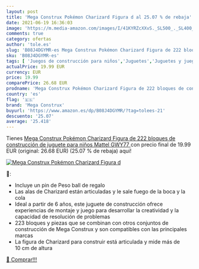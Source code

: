 ```yaml
---
layout: post
title: 'Mega Construx Pokémon Charizard Figura d al 25.07 % de rebaja'
date: 2021-06-19 16:36:03
image: 'https://m.media-amazon.com/images/I/41KYRZcXXvS._SL500_._SL400_.jpg'
comments: true
category: ofertas
author: 'tole.es'
slug: 'B08J4DGYMR-es Mega Construx Pokémon Charizard Figura de 222 bloques de...'
sku: 'B08J4DGYMR-es'
tags: [ 'Juegos de construcción para niños','Juguetes','Juguetes y juegos','construx','mattel','mega','mega construx', ]
actualPrice: 19.99 EUR
currency: EUR
price: 19.99
comparePrice: 26.68 EUR
prodname: 'Mega Construx Pokémon Charizard Figura de 222 bloques de construcción de juguete para niños  Mattel GWY77 '
country: 'es'
flag: '🇪🇸'
brand: 'Mega Construx'
buyurl: 'https://www.amazon.es/dp/B08J4DGYMR/?tag=tolees-21'
descuento: '25.07'
average: '25.418'
---
```


Tienes [Mega Construx Pokémon Charizard Figura de 222 bloques de construcción de juguete para niños  Mattel GWY77 ](https://www.amazon.es/dp/B08J4DGYMR/?tag=tolees-21) con precio final de  19.99 EUR (original: 26.68 EUR) (25.07 %  de rebaja) aqui!

[![Mega Construx Pokémon Charizard Figura d](https://m.media-amazon.com/images/I/41KYRZcXXvS._SL500_._SL400_.jpg)](https://www.amazon.es/dp/B08J4DGYMR/?tag=tolees-21)

🔎:

- Incluye un pin de Peso ball de regalo
- Las alas de Charizard están articuladas y le sale fuego de la boca y la cola
- Ideal a partir de 6 años, este juguete de construcción ofrece experiencias de montaje y juego para desarrollar la creatividad y la capacidad de resolución de problemas
- 223 bloques y piezas que se combinan con otros conjuntos de construcción de Mega Construx y son compatibles con las principales marcas
- La figura de Charizard para construir está articulada y mide más de 10 cm de altura

[🛒 Comprar!!!](https://www.amazon.es/dp/B08J4DGYMR/?tag=tolees-21)
